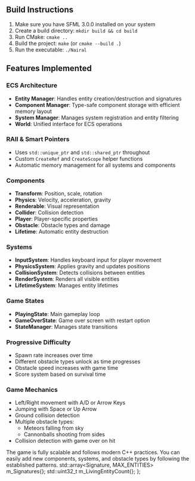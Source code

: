 ## Build Instructions

1. Make sure you have SFML 3.0.0 installed on your system
2. Create a build directory: `mkdir build && cd build`
3. Run CMake: `cmake ..`
4. Build the project: `make` (or `cmake --build .`)
5. Run the executable: `./Nairal`

## Features Implemented

### ECS Architecture
- **Entity Manager**: Handles entity creation/destruction and signatures
- **Component Manager**: Type-safe component storage with efficient memory layout
- **System Manager**: Manages system registration and entity filtering
- **World**: Unified interface for ECS operations

### RAII & Smart Pointers
- Uses `std::unique_ptr` and `std::shared_ptr` throughout
- Custom `CreateRef` and `CreateScope` helper functions
- Automatic memory management for all systems and components

### Components
- **Transform**: Position, scale, rotation
- **Physics**: Velocity, acceleration, gravity
- **Renderable**: Visual representation
- **Collider**: Collision detection
- **Player**: Player-specific properties
- **Obstacle**: Obstacle types and damage
- **Lifetime**: Automatic entity destruction

### Systems
- **InputSystem**: Handles keyboard input for player movement
- **PhysicsSystem**: Applies gravity and updates positions
- **CollisionSystem**: Detects collisions between entities
- **RenderSystem**: Renders all visible entities
- **LifetimeSystem**: Manages entity lifetimes

### Game States
- **PlayingState**: Main gameplay loop
- **GameOverState**: Game over screen with restart option
- **StateManager**: Manages state transitions

### Progressive Difficulty
- Spawn rate increases over time
- Different obstacle types unlock as time progresses
- Obstacle speed increases with game time
- Score system based on survival time

### Game Mechanics
- Left/Right movement with A/D or Arrow Keys
- Jumping with Space or Up Arrow
- Ground collision detection
- Multiple obstacle types:
  - Meteors falling from sky
  - Cannonballs shooting from sides
- Collision detection with game over on hit

The game is fully scalable and follows modern C++ practices. You can easily add new components, systems, and obstacle types by following the established patterns.
    std::array<Signature, MAX_ENTITIES> m_Signatures{};
    std::uint32_t m_LivingEntityCount{};
};